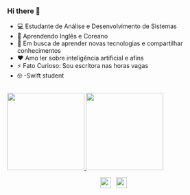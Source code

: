 ### Hi there 👋

- :computer: Estudante de Análise e Desenvolvimento de Sistemas
- 🌱 Aprendendo Inglês e Coreano
- :file_folder: Em busca de aprender novas tecnologias e compartilhar conhecimentos
- :heart: Amo ler sobre inteligência artificial e afins
- ⚡ Fato Curioso: Sou escritora nas horas vagas 
- :nerd_face: -Swift student 

<br/>

<a href="https://github.com/AVS1508">
  <img height="180em" src="https://github-readme-stats.vercel.app/api?username=karinamsilva&theme=buefy&show_icons=true" />
  <img height="180em" src="https://github-readme-stats.vercel.app/api/top-langs/?username=karinamsilva&theme=buefy&layout=compact" />
</a>

<br/>

<p align="center">
<a href="https://www.linkedin.com/in/karinams/" target="_blank"><img align="center" src="https://img.flaticon.com/icons/png/512/174/174857.png" height="25" width="25" /></a>&nbsp;&nbsp;
<a href="https://codepen.io/karinamsilva/pens/public" target="_blank"><img align="center" src="https://gravatar.com/avatar/15058f5091230007b4914de3d50e1151?d=https%3A%2F%2Fassets.codepen.io%2Finternal%2Favatars%2Fusers%2Fdefault.png"  height="25" width="25" /></a>&nbsp;&nbsp;
 
</p>

